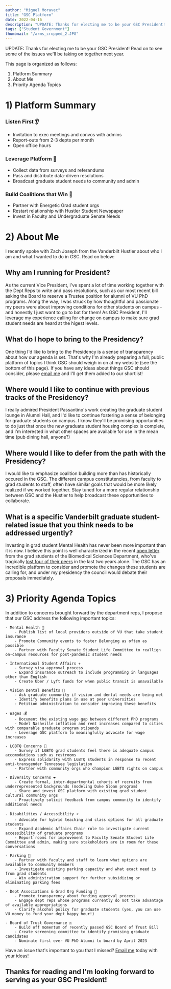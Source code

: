 ```yaml
---
author: "Miguel Moravec"
title: "GSC Platform"
date: 2022-04-16
description: "UPDATE: Thanks for electing me to be your GSC President! See my full platform here"
tags: ["Student Government"] 
thumbnail: "/arms_cropped_2.JPG"
---
```


UPDATE: Thanks for electing me to be your GSC President! Read on to see some of the issues we'll be taking on together next year.

This page is organized as follows:

1) Platform Summary
2) About Me
3) Priority Agenda Topics

# 1) Platform Summary

### Listen First 👂

-	Invitation to exec meetings and convos with admins
-	Report-outs from 2-3 depts per month
-	Open office hours

### Leverage Platform 💪

-	Collect data from surveys and referandums
-	Pass and distribute data-driven resolutions
-	Broadcast graduate student needs to community and admin

### Build Coalitions that Win 📣

-	Partner with Energetic Grad student orgs
-	Restart relationship with Hustler Student Newspaper
-	Invest in Faculty and Undergraduate Senate Needs

# 2) About Me

I recently spoke with Zach Joseph from the Vanderbilt Hustler about who I am and what I wanted to do in GSC. Read on below:

## Why am I running for President?

As the current Vice President, I've spent a lot of time working together with the Dept Reps to write and pass resolutions, such as our most recent bill asking the Board to reserve a Trustee position for alumni of VU PhD programs. Along the way, I was struck by how thoughtful and passionate my peers were about improving conditions for other students on campus - and honestly I just want to go to bat for them! As GSC President, I'll leverage my experience calling for change on campus to make sure grad student needs are heard at the higest levels. 

## What do I hope to bring to the Presidency?

One thing I'd like to bring to the Presidency is a sense of transparency about how our agenda is set. That's why I'm already preparing a full, public platform of topics I think GSC should weigh in on at my website (see the bottom of this page). If you have any ideas about things GSC should consider, please [email me](mailto:miguel.moravec@vanderbilt.edu) and I'll get them added to our shortlist!

## Where would I like to continue with previous tracks of the Presidency?

I really admired President Passantino's work creating the graduate student lounge in Alumni Hall, and I'd like to continue fostering a sense of belonging for graduate students on campus. I know they'll be promising opportunities to do just that once the new graduate student housing complex is complete, and I'm interested in what other spaces are available for use in the mean time (pub dining hall, anyone?)

## Where would I like to defer from the path with the Presidency?

I would like to emphasize coalition building more than has historically occured in the GSC. The different campus constitutencies, from faculty to grad students to staff, often have similar goals that would be more likely realized if we worked together. Stay tuned for a more regular relationship between GSC and the Hustler to help broadcast these opportunities to collaborate.

## What is a specific Vanderbilt graduate student-related issue that you think needs to be addressed urgently?

Investing in grad student Mental Health has never been more important than it is now. I believe this point is well characterized in the recent [open letter](https://docs.google.com/forms/d/e/1FAIpQLScWlhairC-UAsnvCUnaYHKuZP5KhdbVnTEf8PmJ2xmeiv_06w/viewform) from the grad students of the Biomedical Sciences Department, who've tragically [lost four of their peers](https://tennesseelookout.com/2022/02/21/suicides-at-vanderbilt-highlight-demand-for-mental-health-services/) in the last two years alone. The GSC has an incredible platform to consider and promote the changes these students are calling for, and under my presidency the council would debate their proposals immediately.

# 3) Priority Agenda Topics 

In addition to concerns brought forward by the department reps, I propose that our GSC address the following important topics:

	- Mental Health 🧠
		- Publish list of local providers outside of VU that take student insurance
		- Promote Community events to foster Belonging as often as possible
		- Partner with Faculty Senate Student Life Committee to reallign on-campus resources for post-pandemic student needs
		
	- International Student Affairs ✈️
		- Survey visa approval process
		- Expand insurance outreach to include programming in languages other than English
		- Create Uber / Lyft funds for when public transit is unavailable
		
	- Vision Dental Benefits 🦷
		- Ask graduate community if vision and dental needs are being met
		- Identify benefits plans in use at peer universities
		- Petition administration to consider improving these benefits	
		
	- Wages 💰
		- Document the existing wage gap between different PhD programs
		- Model Nashville inflation and rent increases compared to cities with comparable graduate program stipends
		- Leverage GSC platform to meaningfully advocate for wage increases

	- LGBTQ Concerns 🌈
		- Survey if LGBTQ grad students feel there is adequate campus accomodations such as restrooms
		- Express solidarity with LGBTQ students in response to recent anti-transgender Tennessee legislation 
		- Partner with community orgs who champion LGBTQ rights on campus
		
	- Diversity Concerns ❤️
		- Create formal, inter-departmental cohorts of recruits from underrepresented backgrounds (modeling Duke Sloan program)
		- Share and invest GSC platform with existing grad student cultural community orgs
		- Proactively solicit feedback from campus community to identify additional needs
		
	- Disabilities / Accessibility ⭐
		- Advocate for hybrid teaching and class options for all graduate students
		- Expand Academic Affairs Chair role to investigate current accessibility of graduate programs	
		- Report rooms for improvement to Faculty Senate Student Life Committee and admin, making sure stakeholders are in room for these conversations
		
	- Parking 🚗
		- Partner with faculty and staff to learn what options are available to community members
		- Investigate existing parking capacity and what exact need is from grad students
		- Win administration support for further subsidizing or eliminating parking fees
		
	- Dept Associations & Grad Org Funding 💸
		- Promote transparency about funding approval process
		- Engage dept reps whose programs currently do not take advantage of available appropriations
		- Clarify alcohol policy for graduate students (yes, you can use VU money to fund your dept happy hour!)
		
    - Board of Trust Governance ‎‍⚖️
		- Build off momentum of recently passed GSC Board of Trust Bill
		- Create screening committee to identify promising graduate candidates
		- Nominate first ever VU PhD Alumni to board by April 2023
		
	
Have an issue that's important to you that I missed?
[Email me](mailto:miguel.moravec@vanderbilt.edu) today with your ideas!

## Thanks for reading and I'm looking forward to serving as your GSC President!
